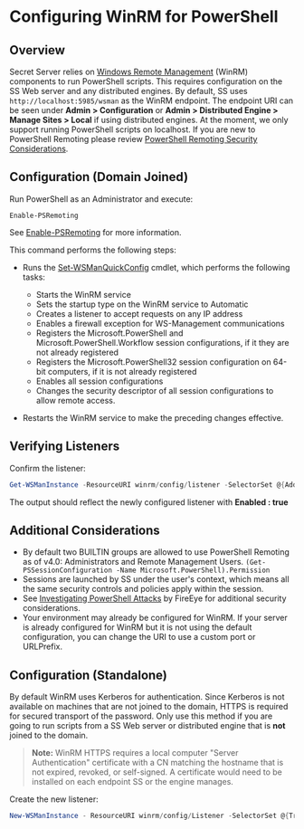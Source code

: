 [title]: # (Configuring WinRM for PowerShell)
[tags]: # (API,Scripting,WinRM)
[priority]: # (1000)

# Configuring WinRM for PowerShell

## Overview

Secret Server relies on [Windows Remote Management](http://msdn.microsoft.com/en-us/library/windows/desktop/aa384426(v=vs.85).aspx) (WinRM) components to run PowerShell scripts. This requires configuration on the SS Web server and any distributed engines. By default, SS uses `http://localhost:5985/wsman` as the WinRM endpoint. The endpoint URI can be seen under **Admin \> Configuration** or **Admin \> Distributed Engine \> Manage Sites \> Local** if using distributed engines. At the moment, we only support running PowerShell scripts on localhost. If you are new to PowerShell Remoting please review [PowerShell Remoting Security Considerations](https://docs.microsoft.com/en-us/powershell/scripting/setup/winrmsecurity?view=powershell-6).

## Configuration (Domain Joined)

Run PowerShell as an Administrator and execute:

`Enable-PSRemoting`

See [Enable-PSRemoting](https://docs.microsoft.com/en-us/powershell/module/microsoft.powershell.core/enable-psremoting?view=powershell-5.1) for more information.

This command performs the following steps:

- Runs the [Set-WSManQuickConfig](http://go.microsoft.com/fwlink/?LinkID=141463) cmdlet, which performs the following tasks:

   - Starts the WinRM service
   - Sets the startup type on the WinRM service to Automatic
   - Creates a listener to accept requests on any IP address
   - Enables a firewall exception for WS-Management communications
   - Registers the Microsoft.PowerShell and Microsoft.PowerShell.Workflow session configurations, if it they are not already registered
   - Registers the Microsoft.PowerShell32 session configuration on 64-bit computers, if it is not already registered
   - Enables all session configurations
   - Changes the security descriptor of all session configurations to allow remote access.
- Restarts the WinRM service to make the preceding changes effective.


## Verifying Listeners

Confirm the listener:

```powershell
Get-WSManInstance -ResourceURI winrm/config/listener -SelectorSet @{Address="*";Transport="http"}
```

The output should reflect the newly configured listener with **Enabled : true**

## Additional Considerations

- By default two BUILTIN groups are allowed to use PowerShell Remoting as of v4.0: Administrators and Remote Management Users.
  `(Get-PSSessionConfiguration -Name Microsoft.PowerShell).Permission`
- Sessions are launched by SS under the user's context, which means all the same security controls and policies apply within the session.
- See [Investigating PowerShell Attacks](https://www.fireeye.com/content/dam/fireeye-www/global/en/solutions/pdfs/wp-lazanciyan-investigating-powershell-attacks.pdf) by FireEye for additional security considerations.
- Your environment may already be configured for WinRM. If your server is already configured for WinRM but it is not using the default configuration, you can change the URI to use a custom port or URLPrefix.

## Configuration (Standalone)

By default WinRM uses Kerberos for authentication. Since Kerberos is not available on machines that are not joined to the domain, HTTPS is required for secured transport of the password. Only use this method if you are going to run scripts from a SS Web server or distributed engine that is **not** joined to the domain.

> **Note:** WinRM HTTPS requires a local computer "Server Authentication" certificate with a CN matching the hostname that is not expired, revoked, or self-signed. A certificate would need to be installed on each endpoint SS or the engine manages.

Create the new listener:

```powershell
New-WSManInstance - ResourceURI winrm/config/Listener -SelectorSet @{Transport=HTTPS} -ValueSet @{Hostname="HOST";CertificateThumbprint="XXXXXXXXXX"}
```
